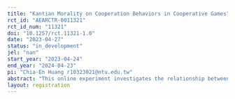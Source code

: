 ```yaml
---
title: "Kantian Morality on Cooperation Behaviors in Cooperative Games"
rct_id: "AEARCTR-0011321"
rct_id_num: "11321"
doi: "10.1257/rct.11321-1.0"
date: "2023-04-27"
status: "in_development"
jel: "nan"
start_year: "2023-04-24"
end_year: "2024-04-23"
pi: "Chia-En Huang r10323021@ntu.edu.tw"
abstract: "This online experiment investigates the relationship between Kantian morality and cooperation behavior in the context of three different cooperative games: sequential prisoner’s dilemma, trust game, and ultimatum game. We aim to answer the question of how pairing participants with similar backgrounds affects cooperation behavior, pro-social behavior, beliefs, and moral values. Participants are randomly assigned to a control or treatment group. In the control group, participants were paired randomly, while in the treatment group, participants were paired with individuals who shared similar background characteristics, such as grade, attending college, homely city, and work routine. This study provides valuable insights into the underlying mechanisms that drive cooperative behavior and informs our understanding of human social behavior."
layout: registration
---
```



